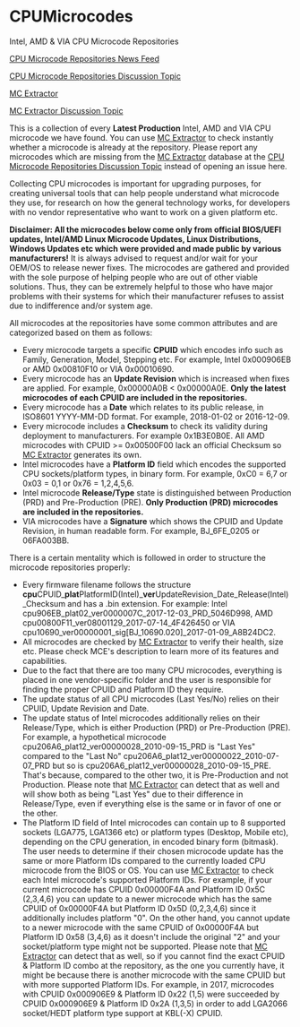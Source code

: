 # CPUMicrocodes
Intel, AMD &amp; VIA CPU Microcode Repositories

[CPU Microcode Repositories News Feed](https://twitter.com/platomaniac)

[CPU Microcode Repositories Discussion Topic](https://www.win-raid.com/t3355f47-Intel-AMD-amp-VIA-CPU-Microcode-Repositories.html)

[MC Extractor](https://github.com/platomav/MCExtractor)

[MC Extractor Discussion Topic](https://www.win-raid.com/t2199f47-MC-Extractor-Intel-AMD-VIA-amp-Freescale-Microcode-Extraction-Tool-Discussion.html)

This is a collection of every **Latest Production** Intel, AMD and VIA CPU microcode we have found. You can use [MC Extractor](https://github.com/platomav/MCExtractor) to check instantly whether a microcode is already at the repository. Please report any microcodes which are missing from the [MC Extractor](https://github.com/platomav/MCExtractor) database at the [CPU Microcode Repositories Discussion Topic](https://www.win-raid.com/t3355f47-Intel-AMD-amp-VIA-CPU-Microcode-Repositories.html) instead of opening an issue here.

Collecting CPU microcodes is important for upgrading purposes, for creating universal tools that can help people understand what microcode they use, for research on how the general technology works, for developers with no vendor representative who want to work on a given platform etc.

**Disclaimer: All the microcodes below come only from official BIOS/UEFI updates, Intel/AMD Linux Microcode Updates, Linux Distributions, Windows Updates etc which were provided and made public by various manufacturers!** It is always advised to request and/or wait for your OEM/OS to release newer fixes. The microcodes are gathered and provided with the sole purpose of helping people who are out of other viable solutions. Thus, they can be extremely helpful to those who have major problems with their systems for which their manufacturer refuses to assist due to indifference and/or system age.

All microcodes at the repositories have some common attributes and are categorized based on them as follows:

- Every microcode targets a specific **CPUID** which encodes info such as Family, Generation, Model, Stepping etc. For example, Intel 0x000906EB or AMD 0x00810F10 or VIA 0x00010690.
- Every microcode has an **Update Revision** which is increased when fixes are applied. For example, 0x00000A0B < 0x00000A0E. **Only the latest microcodes of each CPUID are included in the repositories.**
- Every microcode has a **Date** which relates to its public release, in ISO8601 YYYY-MM-DD format. For example, 2018-01-02 or 2016-12-09.
- Every microcode includes a **Checksum** to check its validity during deployment to manufacturers. For example 0x1B3E0B0E. All AMD microcodes with CPUID >= 0x00500F00 lack an official Checksum so [MC Extractor](https://github.com/platomav/MCExtractor) generates its own.
- Intel microcodes have a **Platform ID** field which encodes the supported CPU sockets/platform types, in binary form. For example, 0xC0 = 6,7 or 0x03 = 0,1 or 0x76 = 1,2,4,5,6.
- Intel microcode **Release/Type** state is distinguished between Production (PRD) and Pre-Production (PRE). **Only Production (PRD) microcodes are included in the repositories.**
- VIA microcodes have a **Signature** which shows the CPUID and Update Revision, in human readable form. For example, BJ_6FE_0205 or 06FA003BB.

There is a certain mentality which is followed in order to structure the microcode repositories properly:

- Every firmware filename follows the structure **cpu**CPUID_**plat**PlatformID(Intel)_**ver**UpdateRevision_Date_Release(Intel)_Checksum and has a .bin extension. For example: Intel cpu906EB_plat02_ver0000007C_2017-12-03_PRD_5046D998, AMD cpu00800F11_ver08001129_2017-07-14_4F426450 or VIA cpu10690_ver00000001_sig[BJ_10690.020]_2017-01-09_A8B24DC2.
- All microcodes are checked by [MC Extractor](https://github.com/platomav/MCExtractor) to verify their health, size etc. Please check MCE's description to learn more of its features and capabilities.
- Due to the fact that there are too many CPU microcodes, everything is placed in one vendor-specific folder and the user is responsible for finding the proper CPUID and Platform ID they require.
- The update status of all CPU microcodes (Last Yes/No) relies on their CPUID, Update Revision and Date.
- The update status of Intel microcodes additionally relies on their Release/Type, which is either Production (PRD) or Pre-Production (PRE). For example, a hypothetical microcode cpu206A6_plat12_ver00000028_2010-09-15_PRD is "Last Yes" compared to the "Last No" cpu206A6_plat12_ver00000022_2010-07-07_PRD but so is cpu206A6_plat12_ver00000028_2010-09-15_PRE. That's because, compared to the other two, it is Pre-Production and not Production. Please note that [MC Extractor](https://github.com/platomav/MCExtractor) can detect that as well and will show both as being "Last Yes" due to their difference in Release/Type, even if everything else is the same or in favor of one or the other.
- The Platform ID field of Intel microcodes can contain up to 8 supported sockets (LGA775, LGA1366 etc) or platform types (Desktop, Mobile etc), depending on the CPU generation, in encoded binary form (bitmask). The user needs to determine if their chosen microcode update has the same or more Platform IDs compared to the currently loaded CPU microcode from the BIOS or OS. You can use [MC Extractor](https://github.com/platomav/MCExtractor) to check each Intel microcode's supported Platform IDs. For example, if your current microcode has CPUID 0x00000F4A and Platform ID 0x5C (2,3,4,6) you can update to a newer microcode which has the same CPUID of 0x00000F4A but Platform ID 0x5D (0,2,3,4,6) since it additionally includes platform "0". On the other hand, you cannot update to a newer microcode with the same CPUID of 0x00000F4A but Platform ID 0x58 (3,4,6) as it doesn't include the original "2" and your socket/platform type might not be supported. Please note that [MC Extractor](https://github.com/platomav/MCExtractor) can detect that as well, so if you cannot find the exact CPUID & Platform ID combo at the repository, as the one you currently have, it might be because there is another microcode with the same CPUID but with more supported Platform IDs. For example, in 2017, microcodes with CPUID 0x000906E9 & Platform ID 0x22 (1,5) were succeeded by CPUID 0x000906E9 & Platform ID 0x2A (1,3,5) in order to add LGA2066 socket/HEDT platform type support at KBL(-X) CPUID.